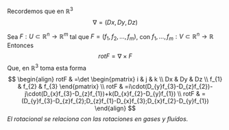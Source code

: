 
Recordemos que en $\mathbb{R}^3$
$$
\nabla = (Dx,Dy,Dz)
$$

Sea $F:U\subset \mathbb{R}^n\to \mathbb{R}^m$ tal que $F=(f_{1},f_{2},\dots,f_{m})$, con $f_{1},\dots,f_{m}:V\subset \mathbb{R}^n\to \mathbb{R}$
Entonces
$$
rot F = \nabla \times F
$$
Que, en $\mathbb{R}^3$ toma esta forma
$$
\begin{align}
rotF & =\det \begin{pmatrix}
i & j & k \\
Dx & Dy & Dz \\
f_{1} & f_{2} & f_{3}
\end{pmatrix} \\
rotF & =i\cdot(D_{y}f_{3}-D_{z}f_{2})-j\cdot(D_{x}f_{3}-D_{z}f_{1})+k(D_{x}f_{2}-D_{y}f_{1}) \\
rotF & = (D_{y}f_{3}-D_{z}f_{2};D_{z}f_{1}-D_{x}f_{3};D_{x}f_{2}-D_{y}f_{1})
\end{align}
$$
*El rotacional se relaciona con las rotaciones en gases y fluídos.*